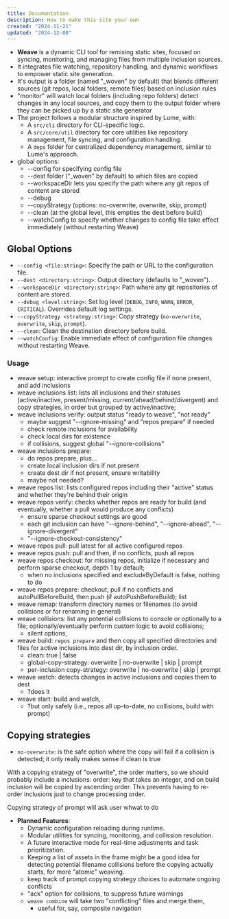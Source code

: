 ```yaml
---
title: Documentation
description: How to make this site your own
created: "2024-11-21"
updated: "2024-12-08"
---
```


- **Weave** is a dynamic CLI tool for remixing static sites, focused on syncing,
  monitoring, and managing files from multiple inclusion sources.
- It integrates file watching, repository handling, and dynamic workflows to
  empower static site generation.
- It's output is a folder (named "_woven" by default) that blends different
  sources (git repos, local folders, remote files) based on inclusion rules
- "monitor" will watch local folders (including repo folders) detect changes in
  any local sources, and copy them to the output folder where they can be picked
  up by a static site generator
- The project follows a modular structure inspired by Lume, with:
  - A `src/cli` directory for CLI-specific logic.
  - A `src/core/util` directory for core utilities like repository management,
    file syncing, and configuration handling.
  - A `deps` folder for centralized dependency management, similar to Lume's
    approach.
- global options:
  - --config for specifying config file
  - --dest folder ("_woven" by default) to which files are copied
  - --workspaceDir lets you specify the path where any git repos of content are
    stored
  - --debug <level>
  - --copyStrategy (options: no-overwrite, overwrite, skip, prompt)
  - --clean (at the global level, this empties the dest before build)
  - --watchConfig to specify whether changes to config file take effect
    immediately (without restarting Weave)

## Global Options

- `--config <file:string>`: Specify the path or URL to the configuration file.
- `--dest <directory:string>`: Output directory (defaults to "_woven").
- `--workspaceDir <directory:string>`: Path where any git repositories of content are stored.
- `--debug <level:string>`: Set log level (`DEBUG`, `INFO`, `WARN`, `ERROR`, `CRITICAL`). Overrides default log settings.
- `--copyStrategy <strategy:string>`: Copy strategy (`no-overwrite`, `overwrite`, `skip`, `prompt`).
- `--clean`: Clean the destination directory before build.
- `--watchConfig`: Enable immediate effect of configuration file changes without restarting Weave.


### Usage

- weave setup: interactive prompt to create config file if none present, and add
  inclusions
- weave inclusions list: lists all inclusions and their statuses
  (active/inactive, present/missing, current/ahead/behind/divergent) and copy
  strategies, in order but grouped by active/inactive;
- weave inclusions verify: output status "ready to weave", "not ready"
  - maybe suggest "--ignore-missing" and "repos prepare" if needed
  - check remote inclusions for availability
  - check local dirs for existence
  - if collisions, suggest global "--ignore-collisions"
- weave inclusions prepare:
  - do repos prepare, plus...
  - create local inclusion dirs if not present
  - create dest dir if not present, ensure writability
  - maybe not needed?
- weave repos list: lists configured repos including their "active" status and
  whether they're behind their origin
- weave repos verify: checks whether repos are ready for build (and eventually,
  whether a pull would produce any conflicts)
  - ensure sparse checkout settings are good
  - each git inclusion can have "--ignore-behind", "--ignore-ahead",
    "--ignore-divergent"
  - "--ignore-checkout-consistency"
- weave repos pull: pull latest for all active configured repos
- weave repos push: pull and then, if no conflicts, push all repos
- weave repos checkout: for missing repos, initialize if necessary and perform
  sparse checkout, depth 1 by default;
  - when no inclusions specified and excludeByDefault is false, nothing to do
- weave repos prepare: checkout; pull if no conflicts and autoPullBeforeBuild,
  then push (if autoPushBeforeBuild); list
- weave remap: transform directory names or filenames (to avoid collisions or
  for renaming in general)
- weave collisions: list any potential collisions to console or optionally to a
  file; optionally/eventually perform custom logic to avoid collisions;
  - silent options,
- weave build: `repos prepare` and then copy all specified directories and files
  for active inclusions into dest dir, by inclusion order.
  - clean: true | false
  - global-copy-strategy: overwrite | no-overwrite | skip | prompt
  - per-inclusion copy-strategy: overwrite | no-overwrite | skip | prompt
- weave watch: detects changes in active inclusions and copies them to dest
  - ?does it 
- weave start: build and watch,
  - ?but only safely (i.e., repos all up-to-date, no collisions, build with
    prompt)

## Copying strategies

- `no-overwrite`: is the safe option where the copy will fail if a collision is
  detected; it only really makes sense if clean is true

With a copying strategy of "overwrite", the order matters, so we should probably
include a inclusions: order: key that takes an integer, and on build inclusion
will be copied by ascending order. This prevents having to re-order inclusions
just to change processing order.

Copying strategy of prompt will ask user whwat to do

- **Planned Features**:
  - Dynamic configuration reloading during runtime.
  - Modular utilities for syncing, monitoring, and collission resolution.
  - A future interactive mode for real-time adjustments and task prioritization.
  - Keeping a list of assets in the frame might be a good idea for detecting
    potential filename collisions before the copying actually starts, for more
    "atomic" weaving.
  - keep track of prompt copying strategy choices to automate ongoing conflicts
  - "ack" option for collisions, to suppress future warnings
  - `weave combine` will take two "conflicting" files and merge them,
    - useful for, say, composite navigation
